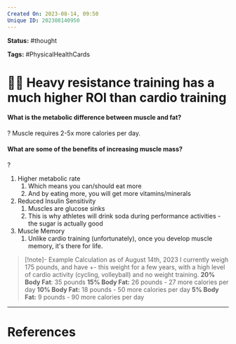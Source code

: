 ```yaml
---
Created On: 2023-08-14, 09:50
Unique ID: 202308140950
---
```

**Status:** #thought 

**Tags:** #PhysicalHealthCards

# 🏋️‍♂️ Heavy resistance training has a much higher ROI than cardio training

#### What is the metabolic difference between muscle and fat?
?
Muscle requires 2-5x more calories per day.
<!--SR:!2023-10-04,23,250-->

#### What are some of the benefits of increasing muscle mass?
?
1. Higher metabolic rate
	1. Which means you can/should eat more
	2. And by eating more, you will get more vitamins/minerals
2. Reduced Insulin Sensitivity
	1. Muscles are glucose sinks
	2. This is why athletes will drink soda during performance activities - the sugar is actually good
3. Muscle Memory
	1. Unlike cardio training (unfortunately), once you develop muscle memory, it's there for life. 
<!--SR:!2023-09-21,22,230-->




> [!note]- Example Calculation as of August 14th, 2023
> I currently weigh 175 pounds, and have +- this weight for a few years, with a high level of cardio activity (cycling, volleyball) and no weight training.
> **20% Body Fat**: 35 pounds
> **15% Body Fat:** 26 pounds - 27 more calories per day
> **10% Body Fat:** 18 pounds - 50 more calories per day
> **5% Body Fat:** 9 pounds - 90 more calories per day





---
# References

